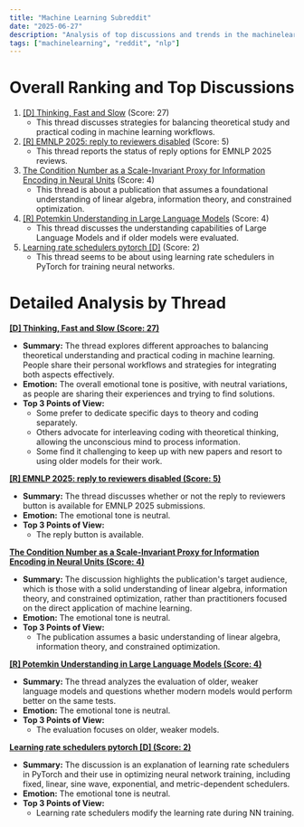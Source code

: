 ```yaml
---
title: "Machine Learning Subreddit"
date: "2025-06-27"
description: "Analysis of top discussions and trends in the machinelearning subreddit"
tags: ["machinelearning", "reddit", "nlp"]
---
```


# Overall Ranking and Top Discussions
1.  [[D] Thinking, Fast and Slow](https://www.reddit.com/r/MachineLearning/comments/1llo5nt/d_thinking_fast_and_slow/) (Score: 27)
    *   This thread discusses strategies for balancing theoretical study and practical coding in machine learning workflows.
2.  [[R] EMNLP 2025: reply to reviewers disabled](https://www.reddit.com/r/MachineLearning/comments/1llhl65/r_emnlp_2025_reply_to_reviewers_disabled/) (Score: 5)
    *   This thread reports the status of reply options for EMNLP 2025 reviews.
3.  [The Condition Number as a Scale-Invariant Proxy for Information Encoding in Neural Units](https://arxiv.org/abs/2506.16289) (Score: 4)
    *   This thread is about a publication that assumes a foundational understanding of linear algebra, information theory, and constrained optimization.
4.  [[R] Potemkin Understanding in Large Language Models](https://www.reddit.com/r/MachineLearning/comments/1llzcu1/r_potemkin_understanding_in_large_language_models/) (Score: 4)
    *   This thread discusses the understanding capabilities of Large Language Models and if older models were evaluated.
5.  [Learning rate schedulers pytorch [D]](https://www.reddit.com/r/MachineLearning/comments/1lluo3u/learning_rate_schedulers_pytorch_d/) (Score: 2)
    *   This thread seems to be about using learning rate schedulers in PyTorch for training neural networks.

# Detailed Analysis by Thread
**[[D] Thinking, Fast and Slow (Score: 27)](https://www.reddit.com/r/MachineLearning/comments/1llo5nt/d_thinking_fast_and_slow/)**
*  **Summary:** The thread explores different approaches to balancing theoretical understanding and practical coding in machine learning. People share their personal workflows and strategies for integrating both aspects effectively.
*  **Emotion:** The overall emotional tone is positive, with neutral variations, as people are sharing their experiences and trying to find solutions.
*  **Top 3 Points of View:**
    *   Some prefer to dedicate specific days to theory and coding separately.
    *   Others advocate for interleaving coding with theoretical thinking, allowing the unconscious mind to process information.
    *   Some find it challenging to keep up with new papers and resort to using older models for their work.

**[[R] EMNLP 2025: reply to reviewers disabled (Score: 5)](https://www.reddit.com/r/MachineLearning/comments/1llhl65/r_emnlp_2025_reply_to_reviewers_disabled/)**
*  **Summary:** The thread discusses whether or not the reply to reviewers button is available for EMNLP 2025 submissions.
*  **Emotion:** The emotional tone is neutral.
*  **Top 3 Points of View:**
    *   The reply button is available.

**[The Condition Number as a Scale-Invariant Proxy for Information Encoding in Neural Units (Score: 4)](https://arxiv.org/abs/2506.16289)**
*  **Summary:** The discussion highlights the publication's target audience, which is those with a solid understanding of linear algebra, information theory, and constrained optimization, rather than practitioners focused on the direct application of machine learning.
*  **Emotion:** The emotional tone is neutral.
*  **Top 3 Points of View:**
    *   The publication assumes a basic understanding of linear algebra, information theory, and constrained optimization.

**[[R] Potemkin Understanding in Large Language Models (Score: 4)](https://www.reddit.com/r/MachineLearning/comments/1llzcu1/r_potemkin_understanding_in_large_language_models/)**
*  **Summary:** The thread analyzes the evaluation of older, weaker language models and questions whether modern models would perform better on the same tests.
*  **Emotion:** The emotional tone is neutral.
*  **Top 3 Points of View:**
    *   The evaluation focuses on older, weaker models.

**[Learning rate schedulers pytorch [D] (Score: 2)](https://www.reddit.com/r/MachineLearning/comments/1lluo3u/learning_rate_schedulers_pytorch_d/)**
*  **Summary:** The discussion is an explanation of learning rate schedulers in PyTorch and their use in optimizing neural network training, including fixed, linear, sine wave, exponential, and metric-dependent schedulers.
*  **Emotion:** The emotional tone is neutral.
*  **Top 3 Points of View:**
    *   Learning rate schedulers modify the learning rate during NN training.
